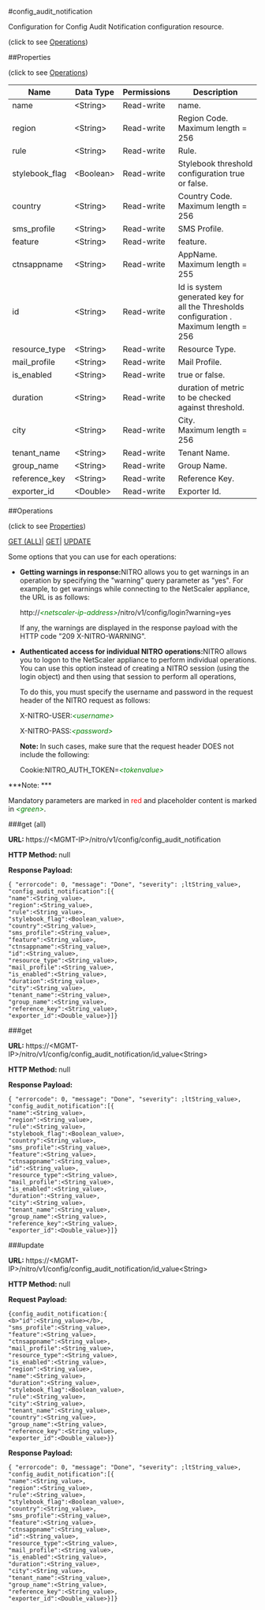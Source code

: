 #config_audit_notification



Configuration for Config Audit Notification configuration resource.

<span>(click to see [Operations](#operations))</span>



##Properties 

<span>(click to see [Operations](#operations))</span>





<table><thead><tr><th>Name</th><th>Data Type</th><th>Permissions</th><th>Description</th></tr></thead><tbody><tr><td>name</td><td>&lt;String></td><td>Read-write</td><td>name.</td></tr><tr><td>region</td><td>&lt;String></td><td>Read-write</td><td>Region Code.<br>Maximum length = 256</td></tr><tr><td>rule</td><td>&lt;String></td><td>Read-write</td><td>Rule.</td></tr><tr><td>stylebook_flag</td><td>&lt;Boolean></td><td>Read-write</td><td>Stylebook threshold configuration true or false.</td></tr><tr><td>country</td><td>&lt;String></td><td>Read-write</td><td>Country Code.<br>Maximum length = 256</td></tr><tr><td>sms_profile</td><td>&lt;String></td><td>Read-write</td><td>SMS Profile.</td></tr><tr><td>feature</td><td>&lt;String></td><td>Read-write</td><td>feature.</td></tr><tr><td>ctnsappname</td><td>&lt;String></td><td>Read-write</td><td>AppName.<br>Maximum length = 255</td></tr><tr><td>id</td><td>&lt;String></td><td>Read-write</td><td>Id is system generated key for all the Thresholds configuration .<br>Maximum length = 256</td></tr><tr><td>resource_type</td><td>&lt;String></td><td>Read-write</td><td>Resource Type.</td></tr><tr><td>mail_profile</td><td>&lt;String></td><td>Read-write</td><td>Mail Profile.</td></tr><tr><td>is_enabled</td><td>&lt;String></td><td>Read-write</td><td>true or false.</td></tr><tr><td>duration</td><td>&lt;String></td><td>Read-write</td><td>duration of metric to be checked against threshold.</td></tr><tr><td>city</td><td>&lt;String></td><td>Read-write</td><td>City.<br>Maximum length = 256</td></tr><tr><td>tenant_name</td><td>&lt;String></td><td>Read-write</td><td>Tenant Name.</td></tr><tr><td>group_name</td><td>&lt;String></td><td>Read-write</td><td>Group Name.</td></tr><tr><td>reference_key</td><td>&lt;String></td><td>Read-write</td><td>Reference Key.</td></tr><tr><td>exporter_id</td><td>&lt;Double></td><td>Read-write</td><td>Exporter Id.</td></tr></tbody></table>

##Operations 

<span>(click to see [Properties](#properties))</span>





[GET (ALL)](#get-all)| [GET](#get)| [UPDATE](#update)





Some options that you can use for each operations:

<ul><li><p><b>Getting warnings in response:</b>NITRO allows you to get warnings in an operation by specifying the "warning" query parameter as "yes". For example, to get warnings while connecting to the NetScaler appliance, the URL is as follows:</p><p>http://<span style="color:green;font-style:italic;">&lt;netscaler-ip-address&gt;</span>/nitro/v1/config/login?warning=yes</p><p>If any, the warnings are displayed in the response payload with the HTTP code "209 X-NITRO-WARNING".</p></li><li><p><b>Authenticated access for individual NITRO operations:</b>NITRO allows you to logon to the NetScaler appliance to perform individual operations. You can use this option instead of creating a NITRO session (using the login object) and then using that session to perform all operations,</p><p>To do this, you must specify the username and password in the request header of the NITRO request as follows:</p><p>X-NITRO-USER:<span style="color:green;font-style:italic;">&lt;username&gt;</span></p><p>X-NITRO-PASS:<span style="color:green;font-style:italic;">&lt;password&gt;</span></p><p><b>Note: </b>In such cases, make sure that the request header DOES not include the following:</p><p>Cookie:NITRO_AUTH_TOKEN=<span style="color:green;font-style:italic;">&lt;tokenvalue&gt;</span></p></li></ul>







***Note: *** 

Mandatory parameters are marked in <span style="color:#FF0000;">red</span> and placeholder content is marked in <span style="color:green;font-style:italic">&lt;green&gt;</span>.



###get (all)







<b>URL: </b>https://&lt;MGMT-IP&gt;/nitro/v1/config/config_audit_notification

<b>HTTP Method: </b>null

<b>Response Payload: </b>
```
{ "errorcode": 0, "message": "Done", "severity": ;ltString_value>, "config_audit_notification":[{
"name":<String_value>,
"region":<String_value>,
"rule":<String_value>,
"stylebook_flag":<Boolean_value>,
"country":<String_value>,
"sms_profile":<String_value>,
"feature":<String_value>,
"ctnsappname":<String_value>,
"id":<String_value>,
"resource_type":<String_value>,
"mail_profile":<String_value>,
"is_enabled":<String_value>,
"duration":<String_value>,
"city":<String_value>,
"tenant_name":<String_value>,
"group_name":<String_value>,
"reference_key":<String_value>,
"exporter_id":<Double_value>}]}
```







###get







<b>URL: </b>https://&lt;MGMT-IP&gt;/nitro/v1/config/config_audit_notification/id_value&lt;String&gt;

<b>HTTP Method: </b>null

<b>Response Payload: </b>
```
{ "errorcode": 0, "message": "Done", "severity": ;ltString_value>, "config_audit_notification":[{
"name":<String_value>,
"region":<String_value>,
"rule":<String_value>,
"stylebook_flag":<Boolean_value>,
"country":<String_value>,
"sms_profile":<String_value>,
"feature":<String_value>,
"ctnsappname":<String_value>,
"id":<String_value>,
"resource_type":<String_value>,
"mail_profile":<String_value>,
"is_enabled":<String_value>,
"duration":<String_value>,
"city":<String_value>,
"tenant_name":<String_value>,
"group_name":<String_value>,
"reference_key":<String_value>,
"exporter_id":<Double_value>}]}
```







###update







<b>URL: </b>https://&lt;MGMT-IP&gt;/nitro/v1/config/config_audit_notification/id_value&lt;String&gt;

<b>HTTP Method: </b>null

<b>Request Payload: </b>
```
{config_audit_notification:{
<b>"id":<String_value></b>,
"sms_profile":<String_value>,
"feature":<String_value>,
"ctnsappname":<String_value>,
"mail_profile":<String_value>,
"resource_type":<String_value>,
"is_enabled":<String_value>,
"region":<String_value>,
"name":<String_value>,
"duration":<String_value>,
"stylebook_flag":<Boolean_value>,
"rule":<String_value>,
"city":<String_value>,
"tenant_name":<String_value>,
"country":<String_value>,
"group_name":<String_value>,
"reference_key":<String_value>,
"exporter_id":<Double_value>}}
```

<b>Response Payload: </b>
```
{ "errorcode": 0, "message": "Done", "severity": ;ltString_value>, "config_audit_notification":[{
"name":<String_value>,
"region":<String_value>,
"rule":<String_value>,
"stylebook_flag":<Boolean_value>,
"country":<String_value>,
"sms_profile":<String_value>,
"feature":<String_value>,
"ctnsappname":<String_value>,
"id":<String_value>,
"resource_type":<String_value>,
"mail_profile":<String_value>,
"is_enabled":<String_value>,
"duration":<String_value>,
"city":<String_value>,
"tenant_name":<String_value>,
"group_name":<String_value>,
"reference_key":<String_value>,
"exporter_id":<Double_value>}]}
```







